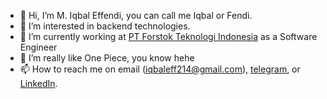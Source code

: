 - 👋 Hi, I’m M. Iqbal Effendi, you can call me Iqbal or Fendi.
- 👀 I’m interested in backend technologies.
- 🌱 I’m currently working at [PT Forstok Teknologi Indonesia](https://forstok.com) as a Software Engineer
- 💞️ I’m really like One Piece, you know hehe
- 📫 How to reach me on email (iqbaleff214@gmail.com), [telegram](https://t.me/iqbaleff214), or [LinkedIn](https://www.linkedin.com/in/iqbaleff214).
